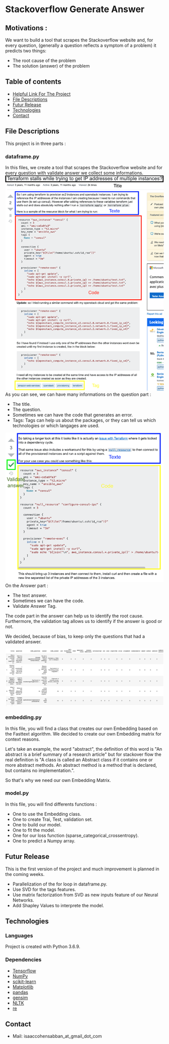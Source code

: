 # Stackoverflow Generate Answer

## Motivations :
We want to build a tool that scrapes the Stackoverflow website and, for every question, (generally a question reflects a symptom of a problem) it predicts two things:
* The root cause of the problem
* The solution (answer) of the problem 

## Table of contents
* [Helpful Link For The Project](#Helpful-Link-For-The-Project)
* [File Descriptions](#File-Descriptions)
* [Futur Release](#Futur-Release)
* [Technologies](#technologies)
* [Contact](#Contact)
## File Descriptions
This project is in three parts :

### dataframe.py
In this files, we create a tool that scrapes the Stackoverflow website and for every question with validate answer we collect some informations.
![Question on Stackover](images/Question.png)
As you can see, we can have many informations on the question part :
* The title.
* The question.
* Sometimes we can have the code that generates an error.
* Tags: Tags can help us about the packages, or they can tell us which technologies or which langages are used.

![Answer on Stackover](images/Answer.png)
On the Answer part :
* The text answer.
* Sometimes we can have the code.
* Validate Answer Tag.

The code part in the answer can help us to identify the root cause. 
Furthermore, the validation tag allows us to identify if the answer is good or not.


We decided, because of bias, to keep only the questions that had a validated answer.

![Our dataframe](images/output_df.png)

### embedding.py

In this file, you will find a class that creates our own Embedding based on the Fasttext algorithm.
We decided to create our own Embedding matrix for context reasons.

Let's take an example, the word "abstract", the definition of this word is "An abstract is a brief summary of a research article" but for stackover flow the real definition is "A class is called an Abstract class if it contains one or more abstract methods. An abstract method is a method that is declared, but contains no implementation.".

So that's why we need our own Embedding Matrix.

### model.py

In this file, you will find differents functions : 
* One to use the Embedding class.
* One to create Trai, Test, validation set.
* One to build our model.
* One to fit the model.
* One for our loss function (sparse_categorical_crossentropy).
* One to predict a Numpy array.

## Futur Release
This is the first version of the project and much improvement is planned in the coming weeks.
* Parallelization of the for loop in dataframe.py.
* Use SVD for the tags features.
* Use matrix factorization from SVD as new inputs feature of our Neural Networks. 
* Add Shapley Values to interprete the model. 



## Technologies
### Languages
Project is created with Python 3.6.9.

### Dependencies

* [Tensorflow](https://www.tensorflow.org)
* [NumPy](https://numpy.org)
* [scikit-learn](https://scikit-learn.org/stable/)
* [Matplotlib](https://matplotlib.org)
* [pandas](https://pandas.pydata.org)
* [gensim](https://radimrehurek.com/gensim/)
* [NLTK](https://www.nltk.org/)
* [re](https://docs.python.org/3/library/re.html)



## Contact

* Mail: isaaccohensabban_at_gmail_dot_com
